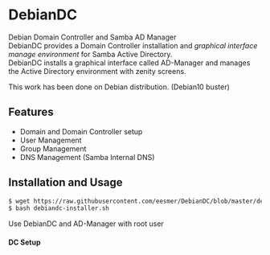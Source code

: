 # DebianDC
Debian Domain Controller and Samba AD Manager<br>
DebianDC provides a Domain Controller installation and <i>graphical interface manage environment</i> for Samba Active Directory.<br>
DebianDC installs a graphical interface called AD-Manager and manages the Active Directory environment with zenity screens.<br>

This work has been done on Debian distribution. (Debian10 buster)


## Features
- Domain and Domain Controller setup
- User Management
- Group Management
- DNS Management (Samba Internal DNS)

## Installation and Usage
```sh
$ wget https://raw.githubusercontent.com/eesmer/DebianDC/blob/master/debiandc-installer.sh
$ bash debiandc-installer.sh
```
Use DebianDC and AD-Manager with root user
#### DC Setup

